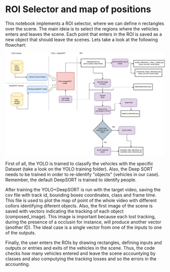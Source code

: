 # ROI Selector and map of positions

This notebook implements a ROI selector, where we can define n rectangles over the scene. The main ideia is to select the regions where the vehicles enters and leaves the scene. Each point that enters in the ROI is saved as a new object that should leave the scenes. Lets take a look at the following flowchart:


![DataFlow](https://github.com/LSI-UFRGS/vehicles-identify-and-tracking/blob/main/ROI_selector/fluxo_trabalho.png)

First of all, the YOLO is trained to classify the vehicles with the specific Dataset (take a look on the YOLO training folder). Also, the Deep SORT needs to be trained in order to re-identify "objects" (vehicles in our case). Remember, the default DeepSORT is trained to identify people. 

After training the YOLO+DeepSORT is run with the target video, saving the csv file with track id, bounding boxes coordinates, class and frame time. This file is used to plot the map of point of the whole video with different collors identifying diferent objects. Also, the first image of the scene is saved with vectors indicating the tracking of each object (composed_image). This image is important because each lost tracking, during the presence of a occlusin for instance, will produce another vector (another ID). The ideal case is a single vector from one of the inputs to one of the outputs.

Finally, the user enters the ROIs by drawing rectangles, defining inputs and outputs or entries and exits of the vehicles in the scene. Thus, the code checks how many vehicles entered and leave the scene accountying by classes and also computying the tracking losses and so the errors in the accounting. 


